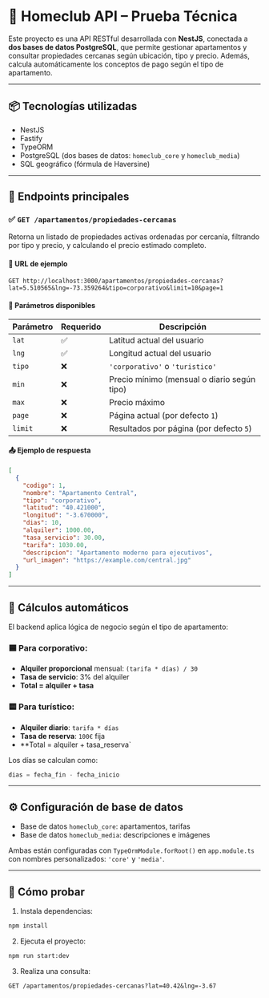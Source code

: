 # 🏡 Homeclub API – Prueba Técnica

Este proyecto es una API RESTful desarrollada con **NestJS**, conectada a **dos bases de datos PostgreSQL**, que permite gestionar apartamentos y consultar propiedades cercanas según ubicación, tipo y precio. Además, calcula automáticamente los conceptos de pago según el tipo de apartamento.

---

## 📦 Tecnologías utilizadas

- NestJS
- Fastify
- TypeORM
- PostgreSQL (dos bases de datos: `homeclub_core` y `homeclub_media`)
- SQL geográfico (fórmula de Haversine)

---

## 🚀 Endpoints principales

### ✅ `GET /apartamentos/propiedades-cercanas`

Retorna un listado de propiedades activas ordenadas por cercanía, filtrando por tipo y precio, y calculando el precio estimado completo.

#### 🔗 URL de ejemplo

```
GET http://localhost:3000/apartamentos/propiedades-cercanas?lat=5.510565&lng=-73.359264&tipo=corporativo&limit=10&page=1
```

#### 📌 Parámetros disponibles

| Parámetro  | Requerido | Descripción                                  |
|------------|-----------|----------------------------------------------|
| `lat`      | ✅         | Latitud actual del usuario                   |
| `lng`      | ✅         | Longitud actual del usuario                  |
| `tipo`     | ❌         | `'corporativo'` o `'turistico'`             |
| `min`      | ❌         | Precio mínimo (mensual o diario según tipo) |
| `max`      | ❌         | Precio máximo                                |
| `page`     | ❌         | Página actual (por defecto `1`)             |
| `limit`    | ❌         | Resultados por página (por defecto `5`)     |

#### 📤 Ejemplo de respuesta

```json
[
  {
    "codigo": 1,
    "nombre": "Apartamento Central",
    "tipo": "corporativo",
    "latitud": "40.421000",
    "longitud": "-3.670000",
    "dias": 10,
    "alquiler": 1000.00,
    "tasa_servicio": 30.00,
    "tarifa": 1030.00,
    "descripcion": "Apartamento moderno para ejecutivos",
    "url_imagen": "https://example.com/central.jpg"
  }
]
```

---

## 🧮 Cálculos automáticos

El backend aplica lógica de negocio según el tipo de apartamento:

### 🟦 Para **corporativo**:
- **Alquiler proporcional** mensual: `(tarifa * días) / 30`
- **Tasa de servicio**: 3% del alquiler
- **Total = alquiler + tasa**

### 🟨 Para **turístico**:
- **Alquiler diario**: `tarifa * días`
- **Tasa de reserva**: `100€` fija
- **Total = alquiler + tasa_reserva`

Los días se calculan como:  
```ts
dias = fecha_fin - fecha_inicio
```

---

## ⚙️ Configuración de base de datos

- Base de datos `homeclub_core`: apartamentos, tarifas
- Base de datos `homeclub_media`: descripciones e imágenes

Ambas están configuradas con `TypeOrmModule.forRoot()` en `app.module.ts` con nombres personalizados: `'core'` y `'media'`.

---

## 🧪 Cómo probar

1. Instala dependencias:

```bash
npm install
```

2. Ejecuta el proyecto:

```bash
npm run start:dev
```

3. Realiza una consulta:

```
GET /apartamentos/propiedades-cercanas?lat=40.42&lng=-3.67
```
